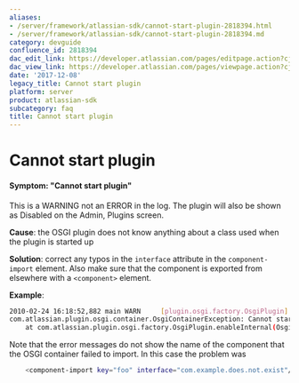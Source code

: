 ```yaml
---
aliases:
- /server/framework/atlassian-sdk/cannot-start-plugin-2818394.html
- /server/framework/atlassian-sdk/cannot-start-plugin-2818394.md
category: devguide
confluence_id: 2818394
dac_edit_link: https://developer.atlassian.com/pages/editpage.action?cjm=wozere&pageId=2818394
dac_view_link: https://developer.atlassian.com/pages/viewpage.action?cjm=wozere&pageId=2818394
date: '2017-12-08'
legacy_title: Cannot start plugin
platform: server
product: atlassian-sdk
subcategory: faq
title: Cannot start plugin
---
```

# Cannot start plugin

#### Symptom: "Cannot start plugin"

This is a WARNING not an ERROR in the log. The plugin will also be shown as Disabled on the Admin, Plugins screen.

**Cause**: the OSGI plugin does not know anything about a class used when the plugin is started up

**Solution**: correct any typos in the `interface` attribute in the `component-import` element. Also make sure that the component is exported from elsewhere with a `<component>` element.

**Example**:

``` bash
2010-02-24 16:18:52,882 main WARN     [plugin.osgi.factory.OsgiPlugin] Unable to enable plugin 'com.example.jira.plugins.example-errors'
com.atlassian.plugin.osgi.container.OsgiContainerException: Cannot start plugin: com.example.jira.plugins.example-errors
    at com.atlassian.plugin.osgi.factory.OsgiPlugin.enableInternal(OsgiPlugin.java:385)
```

Note that the error messages do not show the name of the component that the OSGI container failed to import. In this case the problem was

``` bash
    <component-import key="foo" interface="com.example.does.not.exist"/>
```







































































